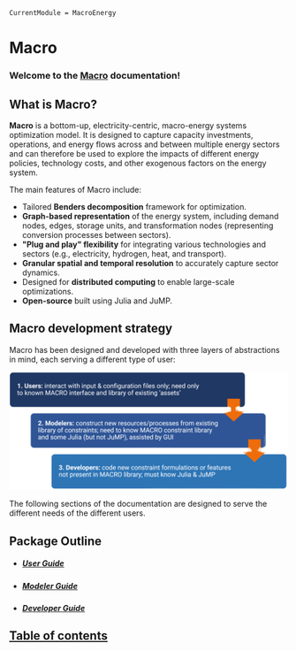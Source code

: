 ```@meta
CurrentModule = MacroEnergy
```

# Macro

### Welcome to the [Macro](https://github.com/macroenergy/MacroEnergy.jl.git) documentation!

## What is Macro?

**Macro** is a bottom-up, electricity-centric, macro-energy systems optimization model. It is designed to capture capacity investments, operations, and energy flows across and between multiple energy sectors and can therefore be used to explore the impacts of different energy policies, technology costs, and other exogenous factors on the energy system. 

The main features of Macro include:
- Tailored **Benders decomposition** framework for optimization.
- **Graph-based representation** of the energy system, including demand nodes, edges, storage units, and transformation nodes (representing conversion processes between sectors).
- **"Plug and play" flexibility** for integrating various technologies and sectors (e.g., electricity, hydrogen, heat, and transport).
- **Granular spatial and temporal resolution** to accurately capture sector dynamics.
- Designed for **distributed computing** to enable large-scale optimizations.
- **Open-source** built using Julia and JuMP.

## Macro development strategy

Macro has been designed and developed with three layers of abstractions in mind, each serving a different type of user:

![Macro architecture](./images/macro_abstr_layers.png)

The following sections of the documentation are designed to serve the different needs of the different users.

## Package Outline

- ##### [User Guide](@ref)
- ##### [Modeler Guide](@ref)
- ##### [Developer Guide](@ref)

## [Table of contents](@ref)